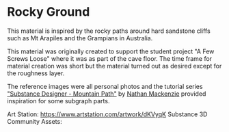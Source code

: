 # Rocky Ground

This material is inspired by the rocky paths around hard sandstone cliffs such as Mt Arapiles and the Grampians in Australia.

This material was originally created to support the student project "A Few Screws Loose" where it was as part of the cave floor. The time frame for material creation was short but the material turned out as desired except for the roughness layer.

The reference images were all personal photos and the tutorial series ["Substance Designer - Mountain Path"](https://www.youtube.com/playlist?list=PLJqG6MA-Og_J2AVtONYMGRZVVjXBbxWqR) by [Nathan Mackenzie](https://www.artstation.com/nathanmackenzie) provided inspiration for some subgraph parts.

Art Station: https://www.artstation.com/artwork/dKVyqK
Substance 3D Community Assets:
